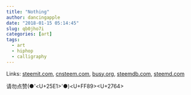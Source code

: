 ```yaml
---
title: "Nothing"
author: dancingapple
date: "2018-01-15 05:14:45"
slug: qb0jho7i
categories: [art]
tags: 
  - art
  - hiphop
  - calligraphy
---
```


Links: [steemit.com](https://steemit.com/art/@dancingapple/qb0jho7i), [cnsteem.com](https://cnsteem.com/art/@dancingapple/qb0jho7i), [busy.org](https://busy.org/art/@dancingapple/qb0jho7i), [steemdb.com](https://steemdb.com/art/@dancingapple/qb0jho7i), [steemd.com](https://steemd.com/art/@dancingapple/qb0jho7i)

请勿点赞(●'<U+25E1>'●)<U+FF89><U+2764>
